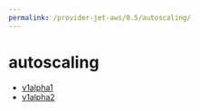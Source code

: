 ```yaml
---
permalink: /provider-jet-aws/0.5/autoscaling/
---
```


# autoscaling



* [v1alpha1](v1alpha1/index.md)
* [v1alpha2](v1alpha2/index.md)
